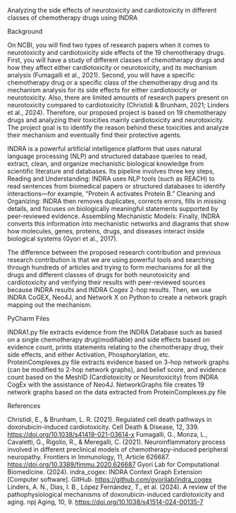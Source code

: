 Analyzing the side effects of neurotoxicity and cardiotoxicity in different classes of chemotherapy drugs using INDRA

Background

On NCBI, you will find two types of research papers when it comes to neurotoxicity and cardiotoxicity side effects of the 19 chemotherapy drugs. First, you will have a study of different classes of chemotherapy drugs and how they affect either cardiotoxicity or neurotoxicity, and its mechanism analysis (Fumagalli et al., 2021). Second, you will have a specific chemotherapy drug or a specific class of the chemotherapy drug and its mechanism analysis for its side effects for either cardiotoxicity or neurotoxicity. Also, there are limited amounts of research papers present on neurotoxicity compared to cardiotoxicity (Christidi & Brunham, 2021; Linders et al., 2024). Therefore, our proposed project is based on 19 chemotherapy drugs and analyzing their toxicities mainly cardiotoxicity and neurotoxicity. The project goal is to identify the reason behind these toxicities and analyze their mechanism and eventually find their protective agents. 

INDRA is a powerful artificial intelligence platform that uses natural language processing (NLP) and structured database queries to read, extract, clean, and organize mechanistic biological knowledge from scientific literature and databases. Its pipeline involves three key steps, Reading and Understanding: INDRA uses NLP tools (such as REACH) to read sentences from biomedical papers or structured databases to identify interactions—for example, “Protein A activates Protein B.” Cleaning and Organizing: INDRA then removes duplicates, corrects errors, fills in missing details, and focuses on biologically meaningful statements supported by peer-reviewed evidence. Assembling Mechanistic Models: Finally, INDRA converts this information into mechanistic networks and diagrams that show how molecules, genes, proteins, drugs, and diseases interact inside biological systems (Gyori et al., 2017).


The difference between the proposed research contribution and previous research contribution is that we are using powerful tools and searching through hundreds of articles and trying to form mechanisms for all the drugs and different classes of drugs for both neurotoxicity and cardiotoxicity and verifying their results with peer-reviewed sources because INDRA results and INDRA Cogex 2-hop results. Then, we use INDRA CoGEX, Neo4J, and Network X on Python to create a network graph mapping out the mechanism. 



PyCharm Files

INDRA1.py file extracts evidence from the INDRA Database such as based on a single chemotherapy drug(modifiable) and side effects based on evidence count, prints statements relating to the chemotherapy drug, their side effects, and either Activation, Phosphorylation, etc. 
ProteinComplexes.py file extracts evidence based on 3-hop network graphs (can be modified to 2-hop network graphs), and belief score, and evidence count based on the MeshID (Cardiotoxicity or Neurotoxicity) from INDRA CogEx with the assistance of Neo4J.
NetworkGraphs file creates 19 network graphs based on the data extracted from ProteinComplexes.py file




References

Christidi, E., & Brunham, L. R. (2021). Regulated cell death pathways in doxorubicin-induced cardiotoxicity. Cell Death & Disease, 12, 339. https://doi.org/10.1038/s41419-021-03614-x
Fumagalli, G., Monza, L., Cavaletti, G., Rigolio, R., & Meregalli, C. (2021). Neuroinflammatory process involved in different preclinical models of chemotherapy-induced peripheral neuropathy. Frontiers in Immunology, 11, Article 626687. https://doi.org/10.3389/fimmu.2020.626687
Gyori Lab for Computational Biomedicine. (2024). indra_cogex: INDRA Context Graph Extension [Computer software]. GitHub. https://github.com/gyorilab/indra_cogex
Linders, A. N., Dias, I. B., López Fernández, T., et al. (2024). A review of the pathophysiological mechanisms of doxorubicin-induced cardiotoxicity and aging. npj Aging, 10, 9. https://doi.org/10.1038/s41514-024-00135-7

